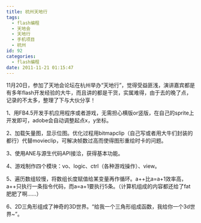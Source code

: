 ```yaml
---
title: 杭州天地行
tags:
  - flash编程
  - 天地会
  - 天地行
  - 手机项目
  - 杭州
id: 92
categories:
  - flash编程
date: 2011-11-21 01:15:47
---
```


11月20日，参加了天地会论坛在杭州举办“天地行”，觉得受益匪浅，演讲嘉宾都是有多年flash开发经验的大牛，而且讲的都是干货，实属难得，由于去的晚了点，记录的不太多，整理了下与大伙分享！

1、用FB4.5开发手机应用程序或者游戏，无需担心横版or竖版，在自己的sprite上开发即可，adobe会自动调整起点x，y坐标。

2、加载矢量图，显示位图。优化过程用bitmapclip（自己写或者用大牛们封装的都行）代替movieclip，可解决帧数过高而使得图形重绘时卡的问题。

3、使用ANE与源生代码API接洽，获得基本功能。

4、游戏制作四个模块：vo、logic、ctrl（各种游戏操作）、view。

5、遍历数组较慢，将数组长度赋值给某变量再作循环。a++比a=a+1效率高，a++只执行一条指令代码，而a=a+1要执行5条。（计算机组成的内容都还给了fat肥肥了啊……）

6、2D三角形组成了神奇的3D世界。“给我一个三角形组成函数，我给你一个3d世界~”。